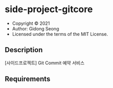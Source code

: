 # side-project-gitcore

* Copyright &copy; 2021
* Author: Gidong Seong
* Licensed under the terms of the MIT License.


## Description ##
[사이드프로젝트] Git Commit 예약 서비스

## Requirements ##

